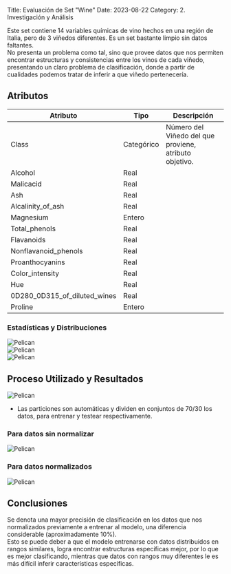 Title: Evaluación de Set "Wine"
Date: 2023-08-22
Category: 2. Investigación y Análisis

Este set contiene 14 variables químicas de vino hechos en una región de Italia, pero de 3 viñedos diferentes. Es un set bastante limpio sin datos faltantes.  
No presenta un problema como tal, sino que provee datos que nos permiten encontrar estructuras y consistencias entre los vinos de cada viñedo, presentando un claro problema de clasificación, donde a partir de cualidades podemos tratar de inferir a que viñedo pertenecería.  

## Atributos 

| Atributo   | Tipo   | Descripción   |
|---|---|---|
| Class  | Categórico  | Número del Viñedo del que proviene, atributo objetivo.  |
| Alcohol | Real  |   |
| Malicacid  | Real  |   |
| Ash  | Real  |   |
| Alcalinity_of_ash | Real  |   |
| Magnesium | Entero  |   |
| Total_phenols  | Real  |   |
| Flavanoids  | Real  |   |
| Nonflavanoid_phenols  | Real  |   |
| Proanthocyanins  | Real  |   |
| Color_intensity  | Real  |   |
| Hue  | Real  |   |
| 0D280_0D315_of_diluted_wines  | Real  |   |
| Proline  | Entero  |   |

### Estadísticas y Distribuciones  
![Pelican](../images/ut2pd1/image.png)  
![Pelican](../images/ut2pd1/image-1.png)  
![Pelican](../images/ut2pd1/image-2.png)  


## Proceso Utilizado y Resultados  
![Pelican](../images/ut2pd1/image-3.png)  

- Las particiones son automáticas y dividen en conjuntos de 70/30 los datos, para entrenar y testear respectivamente.

### Para datos sin normalizar  
![Pelican](../images/ut2pd1/image-4.png)  

### Para datos normalizados  
![Pelican](../images/ut2pd1/image-5.png)

## Conclusiones  
Se denota una mayor precisión de clasificación en los datos que nos normalizados previamente a entrenar al modelo, una diferencia considerable (aproximadamente 10%).  
Esto se puede deber a que el modelo entrenarse con datos distribuidos en rangos similares, logra encontrar estructuras específicas mejor, por lo que es mejor clasificando, mientras que datos con rangos muy diferentes le es más difícil inferir características específicas.  
